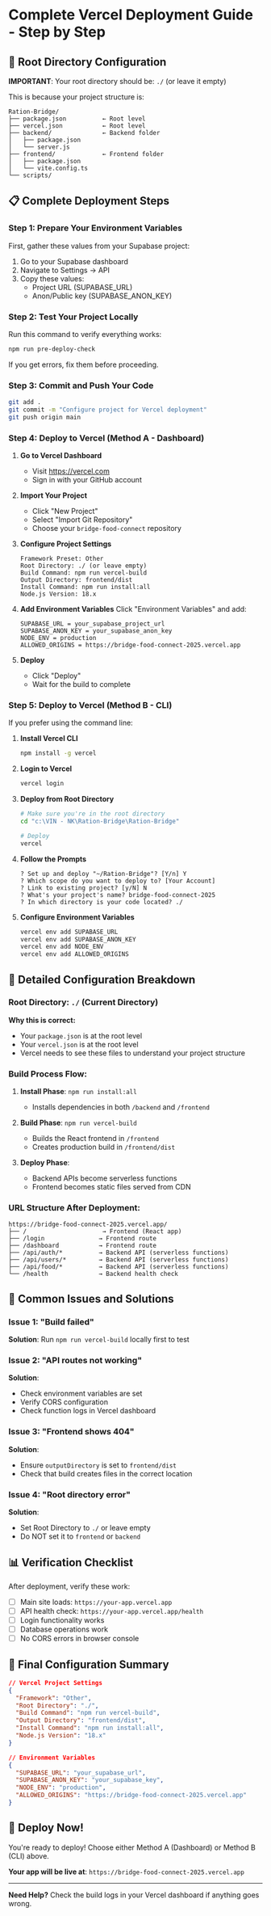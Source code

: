 # Complete Vercel Deployment Guide - Step by Step

## 🎯 Root Directory Configuration

**IMPORTANT**: Your root directory should be: `./` (or leave it empty)

This is because your project structure is:
```
Ration-Bridge/
├── package.json          ← Root level
├── vercel.json           ← Root level
├── backend/              ← Backend folder
│   ├── package.json
│   └── server.js
├── frontend/             ← Frontend folder
│   ├── package.json
│   └── vite.config.ts
└── scripts/
```

## 📋 Complete Deployment Steps

### Step 1: Prepare Your Environment Variables

First, gather these values from your Supabase project:

1. Go to your Supabase dashboard
2. Navigate to Settings → API
3. Copy these values:
   - Project URL (SUPABASE_URL)
   - Anon/Public key (SUPABASE_ANON_KEY)

### Step 2: Test Your Project Locally

Run this command to verify everything works:

```bash
npm run pre-deploy-check
```

If you get errors, fix them before proceeding.

### Step 3: Commit and Push Your Code

```bash
git add .
git commit -m "Configure project for Vercel deployment"
git push origin main
```

### Step 4: Deploy to Vercel (Method A - Dashboard)

1. **Go to Vercel Dashboard**
   - Visit https://vercel.com
   - Sign in with your GitHub account

2. **Import Your Project**
   - Click "New Project"
   - Select "Import Git Repository"
   - Choose your `bridge-food-connect` repository

3. **Configure Project Settings**
   ```
   Framework Preset: Other
   Root Directory: ./ (or leave empty)
   Build Command: npm run vercel-build
   Output Directory: frontend/dist
   Install Command: npm run install:all
   Node.js Version: 18.x
   ```

4. **Add Environment Variables**
   Click "Environment Variables" and add:
   ```
   SUPABASE_URL = your_supabase_project_url
   SUPABASE_ANON_KEY = your_supabase_anon_key
   NODE_ENV = production
   ALLOWED_ORIGINS = https://bridge-food-connect-2025.vercel.app
   ```

5. **Deploy**
   - Click "Deploy"
   - Wait for the build to complete

### Step 5: Deploy to Vercel (Method B - CLI)

If you prefer using the command line:

1. **Install Vercel CLI**
   ```bash
   npm install -g vercel
   ```

2. **Login to Vercel**
   ```bash
   vercel login
   ```

3. **Deploy from Root Directory**
   ```bash
   # Make sure you're in the root directory
   cd "c:\VIN - NK\Ration-Bridge\Ration-Bridge"
   
   # Deploy
   vercel
   ```

4. **Follow the Prompts**
   ```
   ? Set up and deploy "~/Ration-Bridge"? [Y/n] Y
   ? Which scope do you want to deploy to? [Your Account]
   ? Link to existing project? [y/N] N
   ? What's your project's name? bridge-food-connect-2025
   ? In which directory is your code located? ./
   ```

5. **Configure Environment Variables**
   ```bash
   vercel env add SUPABASE_URL
   vercel env add SUPABASE_ANON_KEY
   vercel env add NODE_ENV
   vercel env add ALLOWED_ORIGINS
   ```

## 🔧 Detailed Configuration Breakdown

### Root Directory: `./` (Current Directory)

**Why this is correct:**
- Your `package.json` is at the root level
- Your `vercel.json` is at the root level
- Vercel needs to see these files to understand your project structure

### Build Process Flow:

1. **Install Phase**: `npm run install:all`
   - Installs dependencies in both `/backend` and `/frontend`

2. **Build Phase**: `npm run vercel-build`
   - Builds the React frontend in `/frontend`
   - Creates production build in `/frontend/dist`

3. **Deploy Phase**:
   - Backend APIs become serverless functions
   - Frontend becomes static files served from CDN

### URL Structure After Deployment:

```
https://bridge-food-connect-2025.vercel.app/
├── /                     → Frontend (React app)
├── /login               → Frontend route
├── /dashboard           → Frontend route
├── /api/auth/*          → Backend API (serverless functions)
├── /api/users/*         → Backend API (serverless functions)
├── /api/food/*          → Backend API (serverless functions)
└── /health              → Backend health check
```

## 🚨 Common Issues and Solutions

### Issue 1: "Build failed"
**Solution**: Run `npm run vercel-build` locally first to test

### Issue 2: "API routes not working"
**Solution**: 
- Check environment variables are set
- Verify CORS configuration
- Check function logs in Vercel dashboard

### Issue 3: "Frontend shows 404"
**Solution**: 
- Ensure `outputDirectory` is set to `frontend/dist`
- Check that build creates files in the correct location

### Issue 4: "Root directory error"
**Solution**: 
- Set Root Directory to `./` or leave empty
- Do NOT set it to `frontend` or `backend`

## 📊 Verification Checklist

After deployment, verify these work:

- [ ] Main site loads: `https://your-app.vercel.app`
- [ ] API health check: `https://your-app.vercel.app/health`
- [ ] Login functionality works
- [ ] Database operations work
- [ ] No CORS errors in browser console

## 🎯 Final Configuration Summary

```json
// Vercel Project Settings
{
  "Framework": "Other",
  "Root Directory": "./",
  "Build Command": "npm run vercel-build",
  "Output Directory": "frontend/dist",
  "Install Command": "npm run install:all",
  "Node.js Version": "18.x"
}
```

```json
// Environment Variables
{
  "SUPABASE_URL": "your_supabase_url",
  "SUPABASE_ANON_KEY": "your_supabase_key",
  "NODE_ENV": "production",
  "ALLOWED_ORIGINS": "https://bridge-food-connect-2025.vercel.app"
}
```

## 🚀 Deploy Now!

You're ready to deploy! Choose either Method A (Dashboard) or Method B (CLI) above.

**Your app will be live at**: `https://bridge-food-connect-2025.vercel.app`

---

**Need Help?** Check the build logs in your Vercel dashboard if anything goes wrong.
